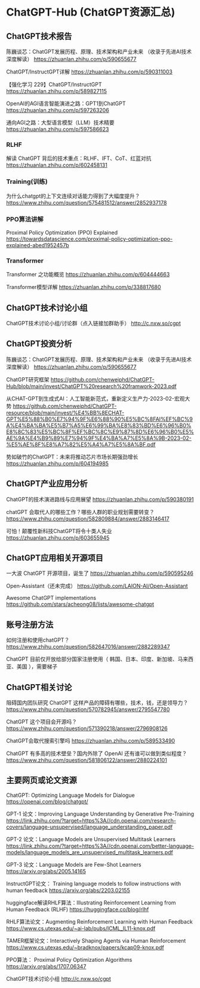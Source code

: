 # ChatGPT-Hub  (ChatGPT资源汇总)


## ChatGPT技术报告
陈巍谈芯：ChatGPT发展历程、原理、技术架构和产业未来 （收录于先进AI技术深度解读）  https://zhuanlan.zhihu.com/p/590655677

ChatGPT/InstructGPT详解  https://zhuanlan.zhihu.com/p/590311003

【强化学习 229】ChatGPT/InstructGPT https://zhuanlan.zhihu.com/p/589827115

OpenAI的AGI语言智能演进之路：GPT1到ChatGPT   https://zhuanlan.zhihu.com/p/597263206

通向AGI之路：大型语言模型（LLM）技术精要     https://zhuanlan.zhihu.com/p/597586623

### RLHF

解读 ChatGPT 背后的技术重点：RLHF、IFT、CoT、红蓝对抗  https://zhuanlan.zhihu.com/p/602458131

### Training(训练)

为什么chatgpt的上下文连续对话能力得到了大幅度提升？  https://www.zhihu.com/question/575481512/answer/2852937178

### PPO算法讲解  

Proximal Policy Optimization (PPO) Explained    https://towardsdatascience.com/proximal-policy-optimization-ppo-explained-abed1952457b

### Transformer
Transformer 之功能概览   https://zhuanlan.zhihu.com/p/604444663

Transformer模型详解   https://zhuanlan.zhihu.com/p/338817680

## ChatGPT技术讨论小组

ChatGPT技术讨论小组/讨论群（点入链接加群助手） http://c.nxw.so/cgpt

## ChatGPT投资分析

陈巍谈芯：ChatGPT发展历程、原理、技术架构和产业未来 （收录于先进AI技术深度解读）  https://zhuanlan.zhihu.com/p/590655677

ChatGPT研究框架 https://github.com/chenweiphd/ChatGPT-Hub/blob/main/invest/ChatGPT%20research%20framwork-2023.pdf

从CHAT-GPT到生成式AI：人工智能新范式，重新定义生产力-2023-02-宏观大势   https://github.com/chenweiphd/ChatGPT-resource/blob/main/invest/%E4%BB%8ECHAT-GPT%E5%88%B0%E7%94%9F%E6%88%90%E5%BC%8FAI%EF%BC%9A%E4%BA%BA%E5%B7%A5%E6%99%BA%E8%83%BD%E6%96%B0%E8%8C%83%E5%BC%8F%EF%BC%8C%E9%87%8D%E6%96%B0%E5%AE%9A%E4%B9%89%E7%94%9F%E4%BA%A7%E5%8A%9B-2023-02-%E5%AE%8F%E8%A7%82%E5%A4%A7%E5%8A%BF.pdf

势如破竹的ChatGPT：未来将推动芯片市场长期强劲增长 https://zhuanlan.zhihu.com/p/604194985

## ChatGPT产业应用分析

ChatGPT的技术演进路线与应用展望 https://zhuanlan.zhihu.com/p/590380191

chatGPT 会取代人的哪些工作？哪些人群的职业规划需要转变？ https://www.zhihu.com/question/582809884/answer/2883146417

可怕！颠覆性新科技ChatGPT将令十类人失业 https://zhuanlan.zhihu.com/p/603655945

## ChatGPT应用相关开源项目

一大波 ChatGPT 开源项目，诞生了  https://zhuanlan.zhihu.com/p/590595246

Open-Assistant（还未完成）    https://github.com/LAION-AI/Open-Assistant

Awesome ChatGPT implementations    https://github.com/stars/acheong08/lists/awesome-chatgpt

## 账号注册方法
如何注册和使用chatGPT？ https://www.zhihu.com/question/582647016/answer/2882289347

ChatGPT 目前仅开放给部分国家注册使用（ 韩国、日本、印度、新加坡、马来西亚、美国 ），需要梯子

## ChatGPT相关讨论

阻碍国内团队研究 ChatGPT 这样产品的障碍有哪些，技术，钱，还是领导力？  https://www.zhihu.com/question/570782945/answer/2795547780

ChatGPT 这个项目会开源吗？ https://www.zhihu.com/question/571390218/answer/2796908126

ChatGPT会取代搜索引擎吗  https://zhuanlan.zhihu.com/p/589533490

ChatGPT 有多高的技术壁垒？国内外除了 OpenAI 还有谁可以做到类似程度？   https://www.zhihu.com/question/581806122/answer/2880224101

## 主要网页或论文资源

ChatGPT: Optimizing Language Models for Dialogue    https://openai.com/blog/chatgpt/

GPT-1 论文：Improving Language Understanding by Generative Pre-Training    https://link.zhihu.com/?target=https%3A//cdn.openai.com/research-covers/language-unsupervised/language_understanding_paper.pdf

GPT-2 论文：Language Models are Unsupervised Multitask Learners    https://link.zhihu.com/?target=https%3A//cdn.openai.com/better-language-models/language_models_are_unsupervised_multitask_learners.pdf

GPT-3 论文：Language Models are Few-Shot Learners    https://arxiv.org/abs/2005.14165

InstructGPT论文： Training language models to follow instructions with human feedback     https://arxiv.org/abs/2203.02155

huggingface解读RHLF算法：Illustrating Reinforcement Learning from Human Feedback (RLHF)   https://huggingface.co/blog/rlhf

RHLF算法论文：Augmenting Reinforcement Learning with Human Feedback    https://www.cs.utexas.edu/~ai-lab/pubs/ICML_IL11-knox.pdf 

TAMER框架论文：Interactively Shaping Agents via Human Reinforcement   https://www.cs.utexas.edu/~bradknox/papers/kcap09-knox.pdf

PPO算法： Proximal Policy Optimization Algorithms   https://arxiv.org/abs/1707.06347

ChatGPT技术讨论小组 http://c.nxw.so/cgpt

